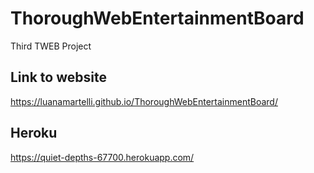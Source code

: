 # ThoroughWebEntertainmentBoard
Third TWEB Project 

## Link to website
https://luanamartelli.github.io/ThoroughWebEntertainmentBoard/

## Heroku 
https://quiet-depths-67700.herokuapp.com/
